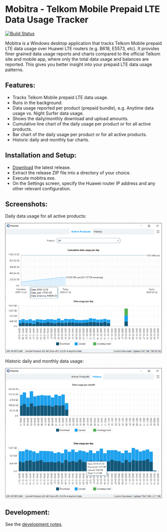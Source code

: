 Mobitra - Telkom Mobile Prepaid LTE Data Usage Tracker
======================================================
[![Build Status](https://dev.azure.com/mpaulse/mobitra/_apis/build/status/mpaulse.mobitra?branchName=master)](https://dev.azure.com/mpaulse/mobitra/_build/latest?definitionId=1&branchName=master)

Mobitra is a Windows desktop application that tracks Telkom Mobile prepaid LTE data usage
over Huawei LTE routers (e.g. B618, E5573, etc). It provides finer grained data usage
reports and charts compared to the official Telkom site and mobile app, where only the total
data usage and balances are reported. This gives you better insight into your prepaid LTE data
usage patterns.

## Features:

- Tracks Telkom Mobile prepaid LTE data usage.
- Runs in the background.
- Data usage reported per product (prepaid bundle), e.g. Anytime data usage vs. Night
  Surfer data usage.
- Shows the daily/monthly download and upload amounts.
- Cumulative line chart of the daily usage per product or for all active products.
- Bar chart of the daily usage per product or for all active products.
- Historic daily and monthly bar charts.

## Installation and Setup:

- [Download](https://github.com/mpaulse/mobitra/releases) the latest release.
- Extract the release ZIP file into a directory of your choice.
- Execute mobitra.exe.
- On the Settings screen, specify the Huawei router IP address and any other
  relevant configuration.

## Screenshots:

Daily data usage for all active products:

![Active products screenshot](doc/ScreenshotActiveProducts.png)

Historic daily and monthly data usage:

![History data usage screenshot](doc/ScreenshotHistory.png)

## Development:

See the [development notes](doc/develop.md).

